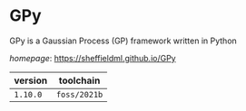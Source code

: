 # GPy

GPy is a Gaussian Process (GP) framework written in Python

*homepage*: <https://sheffieldml.github.io/GPy>

version | toolchain
--------|----------
``1.10.0`` | ``foss/2021b``
